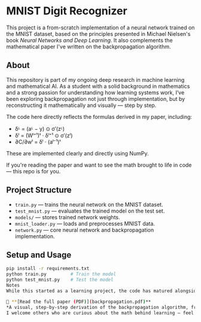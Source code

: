 # MNIST Digit Recognizer

This project is a from-scratch implementation of a neural network trained on the MNIST dataset, based on the principles presented in Michael Nielsen's book *Neural Networks and Deep Learning*. It also complements the mathematical paper I've written on the backpropagation algorithm.

## About

This repository is part of my ongoing deep research in machine learning and mathematical AI. As a student with a solid background in mathematics and a strong passion for understanding how learning systems work, I’ve been exploring backpropagation not just through implementation, but by reconstructing it mathematically and visually — step by step.

The code here directly reflects the formulas derived in my paper, including:

- δᴸ = (aᴸ − y) ⊙ σ′(zᴸ)
- δˡ = (Wˡ⁺¹)ᵗ · δˡ⁺¹ ⊙ σ′(zˡ)
- ∂C/∂wˡ = δˡ · (aˡ⁻¹)ᵗ


These are implemented clearly and directly using NumPy.

If you're reading the paper and want to see the math brought to life in code — this repo is for you.

## Project Structure

- `train.py` — trains the neural network on the MNIST dataset.
- `test_mnist.py` — evaluates the trained model on the test set.
- `models/` — stores trained network weights.
- `mnist_loader.py` — loads and preprocesses MNIST data.
- `network.py` — core neural network and backpropagation implementation.

## Setup and Usage

```bash
pip install -r requirements.txt
python train.py         # Train the model
python test_mnist.py    # Test the model
Notes
While this started as a learning project, the code has matured alongside my deeper mathematical study of backpropagation.

📄 **[Read the full paper (PDF)](backpropagation.pdf)**  
*A visual, step-by-step derivation of the backpropagation algorithm, from first principles to code.*
I welcome others who are curious about the math behind learning — feel free to explore and build upon it!
